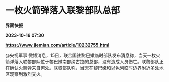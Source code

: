 # 一枚火箭弹落入联黎部队总部
**界面快报**

**2023-10-16 07:30**

**https://www.jiemian.com/article/10232755.html**

@央视军事 微博消息，15日，联合国驻黎巴嫩临时部队发布消息称，当天一枚火箭弹落入联黎部队位于黎巴嫩南部纳古拉的总部，没有造成人员伤亡。联黎部队正在确认火箭弹来自何处。联黎部队称，当天在黎巴嫩和以色列临时边界附近多处地区观察到激烈交火。